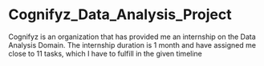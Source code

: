 # Cognifyz_Data_Analysis_Project
Cognifyz is an organization that has provided me an internship on the Data Analysis Domain. The internship duration is 1 month and have assigned me close to 11 tasks, which I have to fulfill in the given timeline
